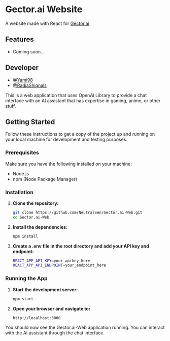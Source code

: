 # Gector.ai Website

A website made with React for [Gector.ai](https://github.com/NeutralSen/Gector.ai)

## Features

- Coming soon...

## Developer

- [@Yami98](https://github.com/Yami98)
- [@RadjaShiqnals](https://github.com/RadjaShiqnals)

This is a web application that uses OpenAI Library to provide a chat interface with an AI assistant that has expertise in gaming, anime, or other stuff.

## Getting Started

Follow these instructions to get a copy of the project up and running on your local machine for development and testing purposes.

### Prerequisites

Make sure you have the following installed on your machine:

- Node.js
- npm (Node Package Manager)

### Installation

1. **Clone the repository:**

    ```sh
    git clone https://github.com/NeutralSen/Gector.ai-Web.git
    cd Gector.ai-Web
    ```

2. **Install the dependencies:**

    ```sh
    npm install
    ```

3. **Create a .env file in the root directory and add your API key and endpoint:**

    ```sh
    REACT_APP_API_KEY=your_apikey_here
    REACT_APP_API_ENDPOINT=your_endpoint_here
    ```

### Running the App

1. **Start the development server:**

    ```sh
    npm start
    ```

2. **Open your browser and navigate to:**

    ```
    http://localhost:3000
    ```

You should now see the Gector.ai-Web application running. You can interact with the AI assistant through the chat interface.
